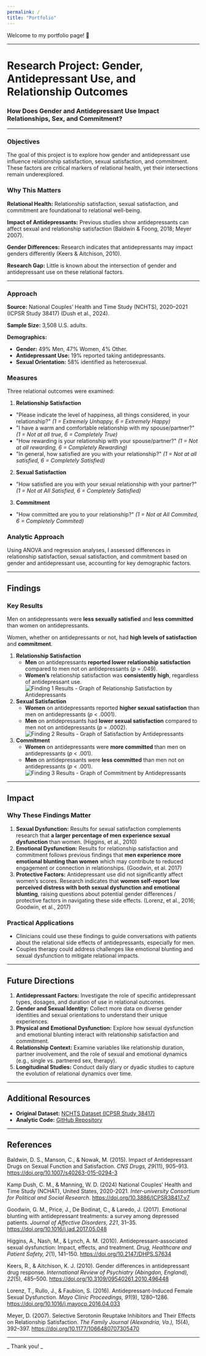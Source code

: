 ```yaml
---
permalink: /
title: "Portfolio"
---
```


Welcome to my portfolio page! 👋

--------------------------------------------------------------------------------

# **Research Project: Gender, Antidepressant Use, and Relationship Outcomes**
### How Does Gender and Antidepressant Use Impact Relationships, Sex, and Commitment?

--------------------------------------------------------------------------------

### **Objectives**

The goal of this project is to explore how gender and antidepressant use influence 
relationship satisfaction, sexual satisfaction, and commitment. These factors are 
critical markers of relational health, yet their intersections remain underexplored.

### **Why This Matters**

**Relational Health:** Relationship satisfaction, sexual satisfaction, and commitment are foundational to relational well-being.

**Impact of Antidepressants:** Previous studies show antidepressants can affect sexual and relationship satisfaction (Baldwin & Foong, 2018; Meyer 2007).

**Gender Differences:** Research indicates that antidepressants may impact genders differently (Keers & Aitchison, 2010).

**Research Gap:** Little is known about the intersection of gender and antidepressant use on these relational factors.

------------------------------------------------------------------------

### **Approach**

**Source:** National Couples’ Health and Time Study (NCHTS), 2020–2021 (ICPSR Study 38417) (Dush et al., 2024).

**Sample Size:** 3,508 U.S. adults.

**Demographics:**  
  - **Gender:** 49% Men, 47% Women, 4% Other.
  - **Antidepressant Use:** 19% reported taking antidepressants.
  - **Sexual Orientation:** 58% identified as heterosexual.

### **Measures**

Three relational outcomes were examined:
1. **Relationship Satisfaction**
  - "Please indicate the level of happiness, all things considered, in your relationship?" *(1 = Extremely Unhappy, 6 = Extremely Happy)*
  - "I have a warm and comfortable relationship with my spouse/partner?" *(1 = Not at all true, 6 = Completely True)*
  - "How rewarding is your relationship with your spouse/partner?" *(1 = Not at all rewarding, 6 = Completely Rewarding)*
  - "In general, how satisfied are you with your relationship?" *(1 = Not at all satisfied, 6 = Completely Satisfied)*

2.  **Sexual Satisfaction**
  - "How satisfied are you with your sexual relationship with your partner?" *(1 = Not at All Satisfied, 6 = Completely Satisfied)*

3.  **Commitment**
  - "How committed are you to your relationship?" *(1 = Not at All Commited, 6 = Completely Commited)*

### **Analytic Approach**

Using ANOVA and regression analyses, I assessed differences in relationship satisfaction, sexual satisfaction, 
and commitment based on gender and antidepressant use, accounting for key demographic factors.

------------------------------------------------------------------------

## **Findings**

### **Key Results**

Men on antidepressants were **less sexually satisfied** and **less committed** than women on antidepressants.

Women, whether on antidepressants or not, had **high levels of satisfaction** and **commitment**.

1.  **Relationship Satisfaction**
    -   **Men** on antidepressants **reported lower relationship satisfaction** compared to men not on antidepressants (*p* = .049).
    -   **Women’s** relationship satisfaction was **consistently high**, regardless of antidepressant use.
      ![Finding 1 Results - Graph of Relationship Satisfaction by Antidepressants](/assets/RelationshipSatisfaction.png)
2.  **Sexual Satisfaction**
    -   **Women** on antidepressants reported **higher sexual satisfaction** than men on antidepressants (*p* \< .0001).
    -   **Men** on antidepressants had **lower sexual satisfaction** compared to men not on antidepressants (*p* = .0002).
      ![Finding 2 Results - Graph of Satisfaction by Antidepressants](/assets/SexualSatisfaction.png)
3.  **Commitment**
    -   **Women** on antidepressants were **more committed** than men on antidepressants (*p* \< .001).
    -   **Men** on antidepressants were **less committed** than men not on antidepressants (*p* \< .001).
    ![Finding 3 Results - Graph of Commitment by Antidepressants](/assets/Commitment.png)
------------------------------------------------------------------------

## **Impact**

### **Why These Findings Matter**

1.  **Sexual Dysfunction:** Results for sexual satisfaction complements research that **a larger percentage of men experience sexual dysfunction** than women. (Higgins, et al., 2010)
2.  **Emotional Dysfunction:** Results for relationship satisfaction and
commitment follows previous findings that **men experience more
emotional blunting than women** which may contribute to reduced
engagement or connection in relationships. (Goodwin, et al. 2017)
3.  **Protective Factors:** Antidepressant use did not significantly affect
women’s scores. Research indicates that **women self-report low
perceived distress with both sexual dysfunction and emotional blunting**,
raising questions about potential gender differences / protective factors
in navigating these side effects. (Lorenz, et al., 2016; Goodwin, et al., 2017)

### **Practical Applications**

-   Clinicians could use these findings to guide conversations with patients about the relational side effects of antidepressants, especially for men.
-   Couples therapy could address challenges like emotional blunting and sexual dysfunction to mitigate relational impacts.

------------------------------------------------------------------------

## **Future Directions**

1.  **Antidepressant Factors:** Investigate the role of specific antidepressant types, dosages, and duration of use in relational outcomes.
2.  **Gender and Sexual Identity:** Collect more data on diverse gender identities and sexual orientations to understand their unique experiences.
3.  **Physical and Emotional Dysfunction:** Explore how sexual dysfunction and emotional blunting interact with relationship satisfaction and commitment.
4.  **Relationship Context:** Examine variables like relationship duration, partner involvement, and the role of sexual and emotional dynamics (e.g., single vs. partnered sex, therapy).
5.  **Longitudinal Studies:** Conduct daily diary or dyadic studies to capture the evolution of relational dynamics over time.

------------------------------------------------------------------------

## **Additional Resources**

-   **Original Dataset:** [NCHTS Dataset (ICPSR Study 38417)](https://www.icpsr.umich.edu/web/ICPSR/studies/38417)
-   **Analytic Code:** [GitHub Repository](https://github.com/UTJenni/PSY-329---My-Data-Project/blob/main/PSY329---My-Dataset-Project.md)

------------------------------------------------------------------------

## **References**

Baldwin, D. S., Manson, C., & Nowak, M. (2015). Impact of Antidepressant Drugs on Sexual Function and Satisfaction. *CNS Drugs, 29*(11), 905–913. https://doi.org/10.1007/s40263-015-0294-3

Kamp Dush, C. M., & Manning, W. D. (2024) National Couples’ Health and Time Study (NCHAT), United States, 2020-2021. *Inter-university Consortium for Political and Social Research*. https://doi.org/10.3886/ICPSR38417.v7

Goodwin, G. M., Price, J., De Bodinat, C., & Laredo, J. (2017). Emotional blunting with antidepressant treatments: a survey among depressed patients. *Journal of Affective Disorders, 221*, 31–35. https://doi.org/10.1016/j.jad.2017.05.048

Higgins, A., Nash, M., & Lynch, A. M. (2010). Antidepressant-associated sexual dysfunction: Impact, effects, and treatment. *Drug, Healthcare and Patient Safety, 2*(1), 141–150. https://doi.org/10.2147/DHPS.S7634

Keers, R., & Aitchison, K. J. (2010). Gender differences in antidepressant drug response. *International Review of Psychiatry (Abingdon, England), 22*(5), 485–500. https://doi.org/10.3109/09540261.2010.496448

Lorenz, T., Rullo, J., & Faubion, S. (2016). Antidepressant-Induced Female Sexual Dysfunction. *Mayo Clinic Proceedings, 91*(9), 1280–1286. https://doi.org/10.1016/j.mayocp.2016.04.033

Meyer, D. (2007). Selective Serotonin Reuptake Inhibitors and Their Effects on Relationship Satisfaction. *The Family Journal (Alexandria, Va.), 15*(4), 392–397. https://doi.org/10.1177/1066480707305470


------------------------------------------------------------------------

_ Thank you! _
